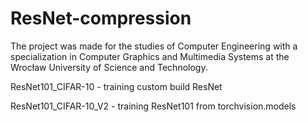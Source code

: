 # ResNet-compression

The project was made for the studies of Computer Engineering with a specialization in Computer Graphics and Multimedia Systems at the Wrocław University of Science and Technology.

ResNet101_CIFAR-10 - training custom build ResNet

ResNet101_CIFAR-10_V2 - training ResNet101 from torchvision.models
